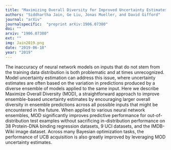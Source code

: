 ```yaml
---
title: "Maximizing Overall Diversity for Improved Uncertainty Estimates in Deep Ensembles"
authors: "Siddhartha Jain, Ge Liu, Jonas Mueller, and David Gifford"
journal: "arXiv"
journalspecific:  "preprint arXiv:1906.07380"
doi: ""
arxiv: "1906.07380"
ext: ""
img: Jain2019.png
date: "2019-06-18"
year: "2019"
---
```


The inaccuracy of neural network models on inputs that do not stem from the training data distribution is both problematic and at times unrecognized. Model uncertainty estimation can address this issue, where uncertainty estimates are often based on the variation in predictions produced by a diverse ensemble of models applied to the same input. Here we describe Maximize Overall Diversity (MOD), a straightforward approach to improve ensemble-based uncertainty estimates by encouraging larger overall diversity in ensemble predictions across all possible inputs that might be encountered in the future. When applied to various neural network ensembles, MOD significantly improves predictive performance for out-of-distribution test examples without sacrificing in-distribution performance on 38 Protein-DNA binding regression datasets, 9 UCI datasets, and the IMDB-Wiki image dataset. Across many Bayesian optimization tasks, the performance of UCB acquisition is also greatly improved by leveraging MOD uncertainty estimates.
